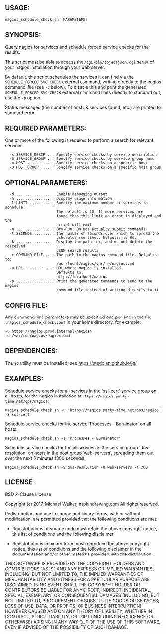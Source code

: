 ## USAGE:

    nagios_schedule_check.sh [PARAMETERS]

## SYNOPSIS:

Query nagios for services and schedule forced service checks for the results.

This script must be able to access the `/cgi-bin/objectjson.cgi` script of your
nagios installation through your web server.

By default, this script schedules the services it can find via the
`SCHEDULE_FORCED_SVC_CHECK` external command, writing directly to the nagios
command_file (see `-c` below). To disable this and print the generated
`SCHEDULE_FORCED_SVC_CHECK` external command lines directly to standard out, use
the `-p` option.

Status messages (the number of hosts & services found, etc.) are printed to
standard error.

## REQUIRED PARAMETERS:

One or more of the following is required to perform a search for relevant
services:

```
  -s SERVICE_DESCR ... Specify service checks by service description
  -S SERVICE_GROUP ... Specify service checks by service group name
  -o HOST ............ Specify service checks on a specific host
  -O HOST_GROUP ...... Specify service checks on a specific host group

```

## OPTIONAL PARAMETERS:

```
  -d ................. Enable debugging output
  -h ................. Display usage information
  -l LIMIT ........... Specify the maximum number of services to schedule.
                       The default is 50. If more services are
                       found than this limit an error is displayed and the
                       script will exit
  -n ................. Dry-Run. Do not actually submit commands
  -t SECONDS ......... The number of seconds over which to spread the
                       scheduled run times. Defaults to 60.
  -k ................. Display the path for, and do not delete the retreived
                       JSON search results
  -c COMMAND_FILE .... The path to the nagios command file. Defaults to:
                       /usr/local/nagios/var/rw/nagios.cmd
  -u URL ............. URL where nagios is installed.
                       Defaults to:
                       http://localhost/nagios
  -p ................. Print the generated commands to send to the nagios
                       command file instead of writing directly to it
```

## CONFIG FILE:

Any command-line parameters may be specified one per-line in the file
`.nagios_schedule_check.conf` in your home directory, for example:

    -u https://nagios.prod.internal/nagios4
    -c /var/run/nagios/nagios.cmd

## DEPENDENCIES:

The `jq` utility must be installed, see https://stedolan.github.io/jq/

## EXAMPLES:

Schedule service checks for all services in the 'ssl-cert' service group on
all hosts, for the nagios installation at
`https://nagios.party-time.net/ops/nagios`:

	nagios_schedule_check.sh -u 'https://nagios.party-time.net/ops/nagios' -S ssl-cert

Schedule service checks for the service 'Processes - Burninator' on all hosts:

	nagios_schedule_check.sh -s 'Processes - Burninator'

Schedule service checks for the all services in the service group
'dns-resolution' on hosts in the host group 'web-servers', spreading them out over
the next 5 minutes (300 seconds):

	nagios_schedule_check.sh -S dns-resolution -O web-servers -t 300

## LICENSE

BSD 2-Clause License

Copyright (c) 2017, Michael Walker, napkindrawing.com
All rights reserved.

Redistribution and use in source and binary forms, with or without
modification, are permitted provided that the following conditions are met:

* Redistributions of source code must retain the above copyright notice, this
  list of conditions and the following disclaimer.

* Redistributions in binary form must reproduce the above copyright notice,
  this list of conditions and the following disclaimer in the documentation
  and/or other materials provided with the distribution.

THIS SOFTWARE IS PROVIDED BY THE COPYRIGHT HOLDERS AND CONTRIBUTORS "AS IS"
AND ANY EXPRESS OR IMPLIED WARRANTIES, INCLUDING, BUT NOT LIMITED TO, THE
IMPLIED WARRANTIES OF MERCHANTABILITY AND FITNESS FOR A PARTICULAR PURPOSE ARE
DISCLAIMED. IN NO EVENT SHALL THE COPYRIGHT HOLDER OR CONTRIBUTORS BE LIABLE
FOR ANY DIRECT, INDIRECT, INCIDENTAL, SPECIAL, EXEMPLARY, OR CONSEQUENTIAL
DAMAGES (INCLUDING, BUT NOT LIMITED TO, PROCUREMENT OF SUBSTITUTE GOODS OR
SERVICES; LOSS OF USE, DATA, OR PROFITS; OR BUSINESS INTERRUPTION) HOWEVER
CAUSED AND ON ANY THEORY OF LIABILITY, WHETHER IN CONTRACT, STRICT LIABILITY,
OR TORT (INCLUDING NEGLIGENCE OR OTHERWISE) ARISING IN ANY WAY OUT OF THE USE
OF THIS SOFTWARE, EVEN IF ADVISED OF THE POSSIBILITY OF SUCH DAMAGE.
